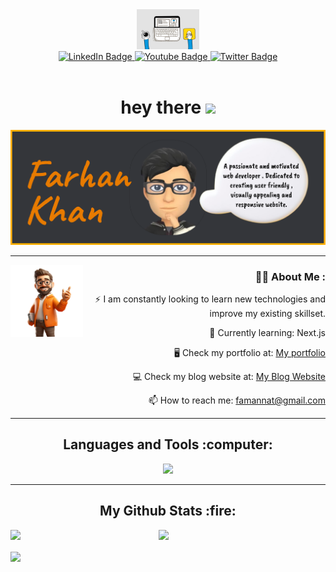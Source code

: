 <div align="center">
<div id="header">
  <img src="https://github.com/itsfarhankhan28/itsfarhankhan28/blob/assets/webgif.gif?raw=true" width="100"/>
</div>
<div id="badges">
  <a href="your-linkedin-URL">
    <img src="https://img.shields.io/badge/LinkedIn-blue?style=for-the-badge&logo=linkedin&logoColor=white" alt="LinkedIn Badge"/>
  </a>
  <a href="your-youtube-URL">
    <img src="https://img.shields.io/badge/Instagram-pink?style=for-the-badge&logo=instagram&logoColor=white" alt="Youtube Badge"/>
  </a>
  <a href="your-twitter-URL">
    <img src="https://img.shields.io/badge/Twitter-blue?style=for-the-badge&logo=twitter&logoColor=white" alt="Twitter Badge"/>
  </a>
</div>
<img src="https://komarev.com/ghpvc/?username=itsfarhankhan28&style=flat-square&color=blue" alt=""/>
<h1>
  hey there
  <img src="https://media.giphy.com/media/hvRJCLFzcasrR4ia7z/giphy.gif" width="30px"/>
</h1>
<div align="center">
  <img src="./IMG/Readmeimg.png"/>
</div>
</div>

---
<div align="left">
<img src="./IMG/githubimg.png" alt="Profile Image" align="left" width="23%" height="45%">
</div>

<div align="right">

### :man_technologist: About Me :

:zap: I am constantly looking to learn new technologies and improve my existing skillset.

🌠 Currently learning: Next.js

🖥 Check my portfolio at: [My portfolio](https://portfolio2-m2jd.vercel.app/)

💻 Check my blog website at: [My Blog Website](https://my-blog-app-six.vercel.app/)

:mailbox: How to reach me: [famannat@gmail.com](mailto:famannat@gmail.com)
<br>
</div>

---

<div align="center">
<h2>Languages and Tools :computer:</h2>
</div>
<p align="center">
  <a href="https://skillicons.dev">
    <img src="https://skillicons.dev/icons?i=c,cpp,html,css,javascript,java,python,react,nodejs,express,mongodb,postgresql,next,markdown,typescript,vercel,bootstrap,flutter,dart,mui,tailwindcss,postman,figma,webflow" />
  </a>
</p>

---

<h2  align="center">My Github Stats :fire:</h2>

<img align="left" width=47% src="https://streak-stats.demolab.com/?user=itsfarhankhan28&theme=vision-friendly-dark"/>

<img width=47% src="https://github-readme-stats.vercel.app/api?username=itsfarhankhan28&theme=vision-friendly-dark&show_icons=true" />

<img align="center" src="https://github-readme-stats.vercel.app/api/top-langs/?username=itsfarhankhan28&layout=compact&theme=vision-friendly-dark"></img>
